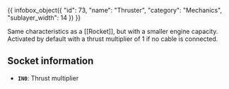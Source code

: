 {{ infobox_object({
	"id": 73,
	"name": "Thruster",
	"category": "Mechanics",
	"sublayer_width": 14
}) }}

Same characteristics as a [[Rocket]], but with a smaller engine capacity. Activated by default with a thrust multiplier of 1 if no cable is connected.

## Socket information
- **`IN0`**: Thrust multiplier